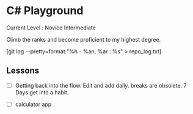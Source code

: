 # C# Playground

Current Level : Novice Intermediate

Climb the ranks and become proficient to my highest degree.

[git log --pretty=format:"%h - %an, %ar : %s" > repo_log.txt]

## Lessons

- [ ] Getting back into the flow. Edit and add daily. breaks are obsolete. 7 Days get into a habit.

- [ ] calculator app
